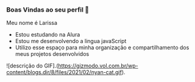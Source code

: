 ### Boas Vindas ao seu perfil 💙
Meu nome é Larissa

- Estou estudando na Alura
- Estou me desenvolvendo a lingua javaScript
- Utilizo esse espaço para minha organização e compartilhamento dos meus projetos desenvolvidos


![descrição do GIF].(https://gizmodo.vol.com.br/wp-content/blogs.dir/8/files/2021/02/nyan-cat.gif).
